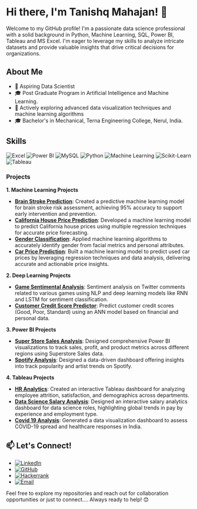 # Hi there, I'm Tanishq Mahajan! 👋

Welcome to my GitHub profile! I'm a passionate data science professional with a solid background in Python, Machine Learning, SQL, Power BI, Tableau and MS Excel. I'm eager to leverage my skills to analyze intricate datasets and provide valuable insights that drive critical decisions for organizations.

## About Me

- 💼 Aspiring Data Scientist
- 🎓 Post Graduate Program in Artificial Intelligence and Machine Learning.
- 🌱 Actively exploring advanced data visualization techniques and machine learning algorithms
- 🎓 Bachelor's in Mechanical, Terna Engineering College, Nerul, India.

## Skills

![Excel](https://img.shields.io/badge/-Excel-217346?style=for-the-badge&logo=microsoft-excel&logoColor=white)
![Power BI](https://img.shields.io/badge/-Power%20BI-F2C811?style=for-the-badge&logo=power-bi&logoColor=black)
![MySQL](https://img.shields.io/badge/-MySQL-4479A1?style=for-the-badge&logo=mysql&logoColor=white)
![Python](https://img.shields.io/badge/-Python-3776AB?style=for-the-badge&logo=python&logoColor=white)
![Machine Learning](https://img.shields.io/badge/-Machine%20Learning-0078D4?style=for-the-badge&logo=machine-learning&logoColor=white)
![Scikit-Learn](https://img.shields.io/badge/-Scikit--Learn-F7931E?style=for-the-badge&logo=scikit-learn&logoColor=white)
![Tableau](https://img.shields.io/badge/Tableau-00537E?style=for-the-badge&logo=Tableau&logoColor=white)

### Projects

**1. Machine Learning Projects**
- **[Brain Stroke Prediction](https://github.com/tanishqmahajan28/Brain-Stroke-Prediction)**: Created a predictive machine learning model for brain stroke risk assessment, achieving 95% accuracy to support early intervention and prevention.
- **[California House Price Prediction](https://github.com/tanishqmahajan28/California-House-Price-Prediction)**: Developed a machine learning model to predict California house prices using multiple regression techniques for accurate price forecasting.
- **[Gender Classification](https://github.com/tanishqmahajan28/Gender-Classification)**: Applied machine learning algorithms to accurately identify gender from facial metrics and personal attributes.
- **[Car Price Prediction](https://github.com/tanishqmahajan28/Car-Price-Prediction)**: Built a machine learning model to predict used car prices by leveraging regression techniques and data analysis, delivering accurate and actionable price insights.

**2. Deep Learning Projects**
- **[Game Sentimental Analysis](https://github.com/tanishqmahajan28/Game-Sentiment-Analysis)**: Sentiment analysis on Twitter comments related to various games using NLP and deep learning models like RNN and LSTM for sentiment classification.
- **[Customer Credit Score Predictor](https://github.com/tanishqmahajan28/Customer-Credit-Score-Predictor)**: Predict customer credit scores (Good, Poor, Standard) using an ANN model based on financial and personal data.

**3. Power BI Projects**
- **[Super Store Sales Analysis](https://github.com/tanishqmahajan28/Superstore-sales-Analysis)**: Designed comprehensive Power BI visualizations to track sales, profit, and product metrics across different regions using Superstore Sales data.
- **[Spotify Analysis](https://github.com/tanishqmahajan28/Spotify-Analysis)**: Designed a data-driven dashboard offering insights into track popularity and artist trends on Spotify.
  
**4. Tableau Projects**
- **[HR Analytics](https://github.com/tanishqmahajan28/HR-Analytics)**: Created an interactive Tableau dashboard for analyzing employee attrition, satisfaction, and demographics across departments.
- **[Data Science Salary Analysis](https://github.com/tanishqmahajan28/Data-Science-Salary-Analysis)**: Designed an interactive salary analytics dashboard for data science roles, highlighting global trends in pay by experience and employment type.
- **[Covid 19 Analysis](https://github.com/tanishqmahajan28/Covid-19-in-India-Analysis)**: Generated a data visualization dashboard to assess COVID-19 spread and healthcare responses in India.

## 📫 Let's Connect!

- [![LinkedIn](https://img.shields.io/badge/-LinkedIn-0077B5?style=for-the-badge&logo=linkedin&logoColor=white)](https://www.linkedin.com/in/tanishq-mahajan-46198a208/)
- [![GitHub](https://img.shields.io/badge/-GitHub-181717?style=for-the-badge&logo=github&logoColor=white)](https://github.com/tanishqmahajan28)
- [![Hackerrank](https://img.shields.io/badge/-Hackerrank-181717?style=for-the-badge&logo=hackerrank&logoColor=00EA64)](https://www.hackerrank.com/profile/trmahajan28)
- [![Email](https://img.shields.io/badge/-Email-D14836?style=for-the-badge&logo=gmail&logoColor=white)](mailto:trmahajan28@gmail.com)

Feel free to explore my repositories and reach out for collaboration opportunities or just to connect.... Always ready to help! 😊
